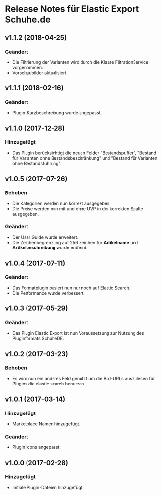 # Release Notes für Elastic Export Schuhe.de

## v1.1.2 (2018-04-25)

### Geändert
- Die Filtrierung der Varianten wird durch die Klasse FiltrationService vorgenommen.
- Vorschaubilder aktualisiert.

## v1.1.1 (2018-02-16)

### Geändert
- Plugin-Kurzbeschreibung wurde angepasst.

## v1.1.0 (2017-12-28)

### Hinzugefügt
- Das Plugin berücksichtigt die neuen Felder "Bestandspuffer", "Bestand für Varianten ohne Bestandsbeschränkung" und "Bestand für Varianten ohne Bestandsführung".

## v1.0.5 (2017-07-26)

### Behoben

- Die Kategorien werden nun korrekt ausgegeben.
- Die Preise werden nun mit und ohne UVP in der korrekten Spalte ausgegeben.

### Geändert
- Der User Guide wurde erweitert.
- Die Zeichenbegrenzung auf 256 Zeichen für **Artikelname** und **Artikelbeschreibung** wurde entfernt.

## v1.0.4 (2017-07-11)

### Geändert
- Das Formatplugin basiert nun nur noch auf Elastic Search.
- Die Performance wurde verbessert.

## v1.0.3 (2017-05-29)

### Geändert
- Das Plugin Elastic Export ist nun Voraussetzung zur Nutzung des Pluginformats SchuheDE.

## v1.0.2 (2017-03-23)

### Behoben
- Es wird nun ein anderes Feld genutzt um die Bild-URLs auszulesen für Plugins die elastic search benutzen.

## v1.0.1 (2017-03-14)

### Hinzugefügt
- Marketplace Namen hinzugefügt.

### Geändert
- Plugin Icons angepasst.

## v1.0.0 (2017-02-28)

### Hinzugefügt
- Initiale Plugin-Dateien hinzugefügt